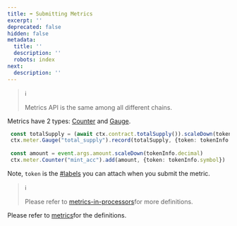 ```yaml
---
title: ➡ Submitting Metrics
excerpt: ''
deprecated: false
hidden: false
metadata:
  title: ''
  description: ''
  robots: index
next:
  description: ''
---
```

> ℹ️
>
> Metrics API is the same among all different chains.


Metrics have 2 types: [Counter](metrics#counter) and [Gauge](metrics#gauge).

```typescript
 const totalSupply = (await ctx.contract.totalSupply()).scaleDown(tokenInfo.decimal)
 ctx.meter.Gauge("total_supply").record(totalSupply, {token: tokenInfo.symbol})
 
 const amount = event.args.amount.scaleDown(tokenInfo.decimal)
 ctx.meter.Counter("mint_acc").add(amount, {token: tokenInfo.symbol})
```

Note, `token` is the [#labels](metrics-in-processors#labels "mention") you can attach when you submit the metric.

> ℹ️
>
> Please refer to [metrics-in-processors](metrics-in-processors "mention")for more definitions.

Please refer to [metrics](metrics "mention")for the definitions.